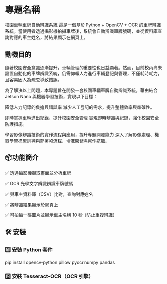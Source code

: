# 專題名稱
校園車輛車牌自動辨識系統
這是一個基於 Python + OpenCV + OCR 的車牌辨識系統。當使用者透過攝影機拍攝車牌後，系統會自動辨識車牌號碼，並從資料庫查詢對應的車主姓名，將結果顯示在網頁上。

## 動機目的
隨著校園安全意識逐漸提升，車輛管理的重要性也日益顯著。然而，目前校內尚未設置自動化的車牌辨識系統，仍需仰賴人力進行車輛登記與管理，不僅耗時耗力，且容易因人為疏忽導致錯誤。

為了解決以上問題，本專題旨在開發一套校園車輛車牌自動辨識系統，藉由結合 Jetson Nano 與機器學習技術，實現以下目標：

降低人力記錄的負擔與錯誤率
減少人工登記的需求，提升整體效率與準確性。

即時掌握車輛進出紀錄，提升校園安全管理
實現即時辨識與紀錄，強化校園安全防護措施。

學習影像辨識技術的實作流程與應用，提升專題開發能力
深入了解影像處理、機器學習模型訓練與部署的流程，增進開發與實作技能。

## 📦功能簡介
✅ 透過攝影機擷取畫面並分析車牌

✅ OCR 光學文字辨識辨識車牌號碼

✅ 與車主資料庫（CSV）比對，查詢對應姓名

✅ 將辨識結果顯示於網頁上

✅ 可拍攝一張圖片並顯示車主名稱 10 秒（防止重複辨識）

## 🛠️ 安裝

### 1️⃣ 安裝 Python 套件

pip install  opencv-python pillow pyocr numpy pandas

### 2️⃣ 安裝 Tesseract-OCR（OCR 引擎）

